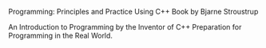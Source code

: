 Programming: Principles and Practice Using C++
Book by Bjarne Stroustrup

An Introduction to Programming by the Inventor of C++ Preparation for Programming in the Real World.
